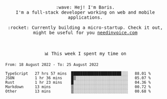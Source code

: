 <p align="center">
  <br><br>
  <samp>
    :wave: Hej! I'm Baris.
    <br>I'm a full-stack developer working on web and mobile applications.
       <br><br>:rocket: Currently building a micro-startup. Check it out, might be useful for you <a href="https://needinvoice.com/" target="_blank">needinvoice.com</a>

  </samp>
 <br><br><br>
</p>
<p align=center><samp>📊  This week I spent my time on</samp></p>


<!--START_SECTION:waka-->

```text
From: 18 August 2022 - To: 25 August 2022

TypeScript   27 hrs 57 mins  ██████████████████████░░░   88.01 %
JSON         1 hr 36 mins    █▒░░░░░░░░░░░░░░░░░░░░░░░   05.07 %
Rust         1 hr 23 mins    █░░░░░░░░░░░░░░░░░░░░░░░░   04.36 %
Markdown     13 mins         ▒░░░░░░░░░░░░░░░░░░░░░░░░   00.72 %
Other        13 mins         ▒░░░░░░░░░░░░░░░░░░░░░░░░   00.68 %
```

<!--END_SECTION:waka-->


